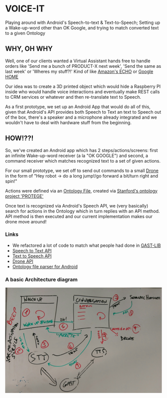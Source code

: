 # VOICE-IT
Playing around with Android's Speech-to-text &amp; Text-to-Speech; Setting up a Wake-up-word other than OK Google, and trying to match converted text to a given Ontology


## WHY, OH WHY
Well, one of our clients wanted a Virtual Assistant hands free to handle orders like 'Send me a bunch of PRODUCT-X next week', 'Send the same as last week' or 'Wheres my stuff?!'
Kind of like [Amazon's ECHO](https://www.amazon.com/Amazon-Echo-Bluetooth-Speaker-with-WiFi-Alexa/dp/B00X4WHP5E) or [Google HOME](https://home.google.com) 

Our idea was to create a 3D printed object which would hide a Raspberry PI inside who would handle voice interactions and eventually make REST calls to
 CRM services or whatever and then re-translate text to Speech.

As a first prototype, we set up an Android App that would do all of this, given that Android's API provides both Speech to Text an text to Speech out of the box,
there's a speaker and a microphone already integrated and we wouldn't have to deal with hardware stuff from the beginning.

## HOW!??!
So, we've created an Android app which has 2 steps/actions/screens: first an infinite Wake-up-word receiver (a la "OK GOOGLE")
and second, a command receiver which matches recognized text to a set of given actions.

For our small prototype, we set off to send out commands to a small [Drone](https://www.parrot.com/fr/minidrones/parrot-jumping-sumo#parrot-jumping-sumo)
in the form of "Hey robot -> do a long jump!/go forward a bit/turn right and spin!"

Actions were defined via an [Ontology File](https://en.wikipedia.org/wiki/Ontology), created via [Stanford's ontology project 'PROTEGE'](http://protege.stanford.edu/)
 
Once text is recognized via Android's Speech API, we (very basically) search for actions in the Ontology which in turn replies with an API method.
API method is then executed and our current implementation makes our drone move around!

### Links
* We refactored a lot of code to match what people had done in [GAST-LIB](https://github.com/gast-lib/gast-lib)
* [Speech to Text API](https://developer.android.com/reference/android/speech/package-summary.html)
* [Text to Speech API](https://developer.android.com/reference/android/speech/tts/package-summary.html)
* [Drone API](http://developer.parrot.com/docs/SDK3/)
* [Ontology file parser for Android](https://github.com/sbrunk/jena-android)


### A basic Architecture diagram
![Archi!](https://github.com/Palo-IT/voice-IT/blob/gastInstall/img/archi.jpeg)
